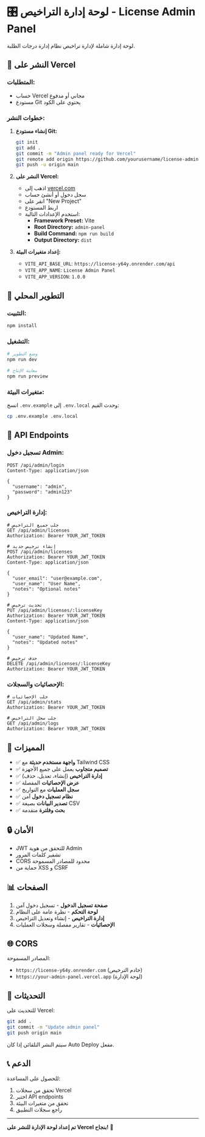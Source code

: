 # 🎛️ لوحة إدارة التراخيص - License Admin Panel

لوحة إدارة شاملة لإدارة تراخيص نظام إدارة درجات الطلبة.

## 🚀 النشر على Vercel

### المتطلبات:
- حساب Vercel مجاني أو مدفوع
- مستودع Git يحتوي على الكود

### خطوات النشر:

1. **إنشاء مستودع Git:**
   ```bash
   git init
   git add .
   git commit -m "Admin panel ready for Vercel"
   git remote add origin https://github.com/yourusername/license-admin-panel.git
   git push -u origin main
   ```

2. **النشر على Vercel:**
   - اذهب إلى [vercel.com](https://vercel.com)
   - سجل دخول أو أنشئ حساب
   - انقر على "New Project"
   - اربط المستودع
   - استخدم الإعدادات التالية:
     - **Framework Preset:** Vite
     - **Root Directory:** `admin-panel`
     - **Build Command:** `npm run build`
     - **Output Directory:** `dist`

3. **إعداد متغيرات البيئة:**
   - `VITE_API_BASE_URL`: `https://license-y64y.onrender.com/api`
   - `VITE_APP_NAME`: `License Admin Panel`
   - `VITE_APP_VERSION`: `1.0.0`

## 🔧 التطوير المحلي

### التثبيت:
```bash
npm install
```

### التشغيل:
```bash
# وضع التطوير
npm run dev

# معاينة الإنتاج
npm run preview
```

### متغيرات البيئة:
انسخ `.env.example` إلى `.env.local` وحدث القيم:
```bash
cp .env.example .env.local
```

## 📡 API Endpoints

### تسجيل دخول Admin:
```http
POST /api/admin/login
Content-Type: application/json

{
  "username": "admin",
  "password": "admin123"
}
```

### إدارة التراخيص:
```http
# جلب جميع التراخيص
GET /api/admin/licenses
Authorization: Bearer YOUR_JWT_TOKEN

# إنشاء ترخيص جديد
POST /api/admin/licenses
Authorization: Bearer YOUR_JWT_TOKEN
Content-Type: application/json

{
  "user_email": "user@example.com",
  "user_name": "User Name",
  "notes": "Optional notes"
}

# تحديث ترخيص
PUT /api/admin/licenses/:licenseKey
Authorization: Bearer YOUR_JWT_TOKEN
Content-Type: application/json

{
  "user_name": "Updated Name",
  "notes": "Updated notes"
}

# حذف ترخيص
DELETE /api/admin/licenses/:licenseKey
Authorization: Bearer YOUR_JWT_TOKEN
```

### الإحصائيات والسجلات:
```http
# جلب الإحصائيات
GET /api/admin/stats
Authorization: Bearer YOUR_JWT_TOKEN

# جلب سجل التراخيص
GET /api/admin/logs
Authorization: Bearer YOUR_JWT_TOKEN
```

## 🎨 المميزات

- ✅ **واجهة مستخدم حديثة** مع Tailwind CSS
- ✅ **تصميم متجاوب** يعمل على جميع الأجهزة
- ✅ **إدارة التراخيص** (إنشاء، تعديل، حذف)
- ✅ **عرض الإحصائيات** المفصلة
- ✅ **سجل العمليات** مع التواريخ
- ✅ **نظام تسجيل دخول** آمن
- ✅ **تصدير البيانات** بصيغة CSV
- ✅ **بحث وفلترة** متقدمة

## 🔒 الأمان

- JWT للتحقق من هوية Admin
- تشفير كلمات المرور
- CORS محدود للمصادر المسموحة
- حماية من XSS و CSRF

## 📊 الصفحات

1. **صفحة تسجيل الدخول** - تسجيل دخول آمن
2. **لوحة التحكم** - نظرة عامة على النظام
3. **إدارة التراخيص** - إنشاء وتعديل التراخيص
4. **الإحصائيات** - تقارير مفصلة وسجلات العمليات

## 🌐 CORS

المصادر المسموحة:
- `https://license-y64y.onrender.com` (خادم الترخيص)
- `https://your-admin-panel.vercel.app` (لوحة الإدارة)

## 🔄 التحديثات

للتحديث على Vercel:
```bash
git add .
git commit -m "Update admin panel"
git push origin main
```

سيتم النشر التلقائي إذا كان Auto Deploy مفعل.

## 📞 الدعم

للحصول على المساعدة:
1. تحقق من سجلات Vercel
2. اختبر API endpoints
3. تحقق من متغيرات البيئة
4. راجع سجلات التطبيق

---

**تم إعداد لوحة الإدارة للنشر على Vercel بنجاح!** 🎉